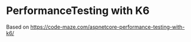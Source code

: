 # PerformanceTesting with K6
Based on https://code-maze.com/aspnetcore-performance-testing-with-k6/
